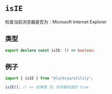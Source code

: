 # `isIE`

检查当前浏览器是否为：Microsoft Internet Explorer

## 类型

```ts
export declare const isIE: () => boolean;
```

## 例子

```ts
import { isIE } from "@luckrya/utility";

isIE(); // => 如果是 IE 浏览器则返回 true
```
